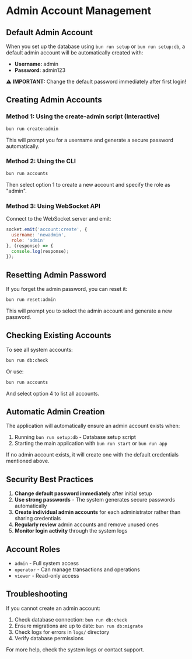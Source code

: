 # Admin Account Management

## Default Admin Account

When you set up the database using `bun run setup` or `bun run setup:db`, a default admin account will be automatically created with:

- **Username:** admin
- **Password:** admin123

⚠️ **IMPORTANT:** Change the default password immediately after first login!

## Creating Admin Accounts

### Method 1: Using the create-admin script (Interactive)

```bash
bun run create:admin
```

This will prompt you for a username and generate a secure password automatically.

### Method 2: Using the CLI

```bash
bun run accounts
```

Then select option 1 to create a new account and specify the role as "admin".

### Method 3: Using WebSocket API

Connect to the WebSocket server and emit:

```javascript
socket.emit('account:create', {
  username: 'newadmin',
  role: 'admin'
}, (response) => {
  console.log(response);
});
```

## Resetting Admin Password

If you forget the admin password, you can reset it:

```bash
bun run reset:admin
```

This will prompt you to select the admin account and generate a new password.

## Checking Existing Accounts

To see all system accounts:

```bash
bun run db:check
```

Or use:

```bash
bun run accounts
```

And select option 4 to list all accounts.

## Automatic Admin Creation

The application will automatically ensure an admin account exists when:

1. Running `bun run setup:db` - Database setup script
2. Starting the main application with `bun run start` or `bun run app`

If no admin account exists, it will create one with the default credentials mentioned above.

## Security Best Practices

1. **Change default password immediately** after initial setup
2. **Use strong passwords** - The system generates secure passwords automatically
3. **Create individual admin accounts** for each administrator rather than sharing credentials
4. **Regularly review** admin accounts and remove unused ones
5. **Monitor login activity** through the system logs

## Account Roles

- `admin` - Full system access
- `operator` - Can manage transactions and operations
- `viewer` - Read-only access

## Troubleshooting

If you cannot create an admin account:

1. Check database connection: `bun run db:check`
2. Ensure migrations are up to date: `bun run db:migrate`
3. Check logs for errors in `logs/` directory
4. Verify database permissions

For more help, check the system logs or contact support.